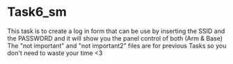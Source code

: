 # Task6_sm
This task is to create a log in form that can be use by inserting the SSID and the PASSWORD and it will show you the panel control of both (Arm &amp; Base) <br> The "not important" and "not important2" files are for previous Tasks so you don't need to waste your time <3
